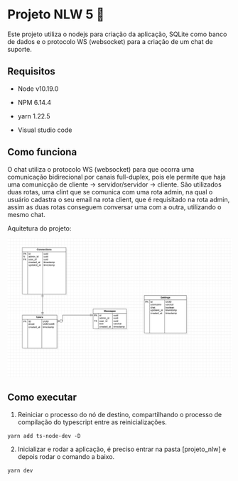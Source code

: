 # Projeto NLW 5 🚀

Este projeto utiliza o nodejs para criação da aplicação, SQLite como banco de dados e o protocolo WS (websocket) para a criação de um chat de suporte.

## Requisitos

- Node v10.19.0

- NPM 6.14.4

- yarn 1.22.5

- Visual studio code

## Como funciona

O chat utiliza o protocolo WS (websocket) para que ocorra uma comunicação bidirecional por canais full-duplex, pois ele permite que haja uma comunicção de cliente -> servidor/servidor -> cliente. São utilizados duas rotas, uma clint que se comunica com uma rota admin, na qual o usuário cadastra o seu email na rota client, que é requisitado na rota admin, assim as duas rotas conseguem conversar uma com a outra, utilizando o mesmo chat.

Aquitetura do projeto:
<p align="center"><img src="/img/chat.png"></p>

## Como executar

1. Reiniciar o processo do nó de destino, compartilhando o processo de compilação do typescript entre as reinicializações.

~~~nodejs
yarn add ts-node-dev -D
~~~

2. Inicializar e rodar a aplicação, é preciso entrar na pasta [projeto_nlw] e depois rodar o comando a baixo.

~~~nodejs
yarn dev
~~~


